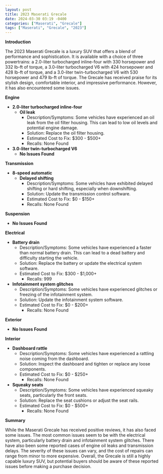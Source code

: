 ```yaml
---
layout: post
title: 2023 Maserati Grecale
date: 2024-03-30 03:19 -0400
categories: ["Maserati", "Grecale"]
tags: ["Maserati", "Grecale", "2023"]
---
```

**Introduction**

The 2023 Maserati Grecale is a luxury SUV that offers a blend of performance and sophistication. It is available with a choice of three powertrains: a 2.0-liter turbocharged inline-four with 330 horsepower and 332 lb-ft of torque, a 3.0-liter turbocharged V6 with 424 horsepower and 428 lb-ft of torque, and a 3.0-liter twin-turbocharged V6 with 530 horsepower and 479 lb-ft of torque. The Grecale has received praise for its stylish design, comfortable interior, and impressive performance. However, it has also encountered some issues.

**Engine**

* **2.0-liter turbocharged inline-four**
    * **Oil leak**
        * Description/Symptoms: Some vehicles have experienced an oil leak from the oil filter housing. This can lead to low oil levels and potential engine damage.
        * Solution: Replace the oil filter housing.
        * Estimated Cost to Fix: $300 - $500+
        * Recalls: None Found
* **3.0-liter twin-turbocharged V6**
    * **No Issues Found**

**Transmission**

* **8-speed automatic**
    * **Delayed shifting**
        * Description/Symptoms: Some vehicles have exhibited delayed shifting or hard shifting, especially when downshifting.
        * Solution: Update the transmission control software.
        * Estimated Cost to Fix: $0 - $150+
        * Recalls: None Found

**Suspension**

* **No Issues Found**

**Electrical**

* **Battery drain**
    * Description/Symptoms: Some vehicles have experienced a faster than normal battery drain. This can lead to a dead battery and difficulty starting the vehicle.
    * Solution: Replace the battery or update the electrical system software.
    * Estimated Cost to Fix: $300 - $1,000+
        * Recalls: 999
* **Infotainment system glitches**
    * Description/Symptoms: Some vehicles have experienced glitches or freezing of the infotainment system.
    * Solution: Update the infotainment system software.
    * Estimated Cost to Fix: $0 - $200+
        * Recalls: None Found

**Exterior**

* **No Issues Found**

**Interior**

* **Dashboard rattle**
    * Description/Symptoms: Some vehicles have experienced a rattling noise coming from the dashboard.
    * Solution: Inspect the dashboard and tighten or replace any loose components.
    * Estimated Cost to Fix: $0 - $250+
        * Recalls: None Found
* **Squeaky seats**
    * Description/Symptoms: Some vehicles have experienced squeaky seats, particularly the front seats.
    * Solution: Replace the seat cushions or adjust the seat rails.
    * Estimated Cost to Fix: $0 - $500+
        * Recalls: None Found

**Summary**

While the Maserati Grecale has received positive reviews, it has also faced some issues. The most common issues seem to be with the electrical system, particularly battery drain and infotainment system glitches. There have also been some reported cases of engine oil leaks and transmission delays. The severity of these issues can vary, and the cost of repairs can range from minor to more expensive. Overall, the Grecale is still a highly capable luxury SUV, but potential buyers should be aware of these reported issues before making a purchase decision.
